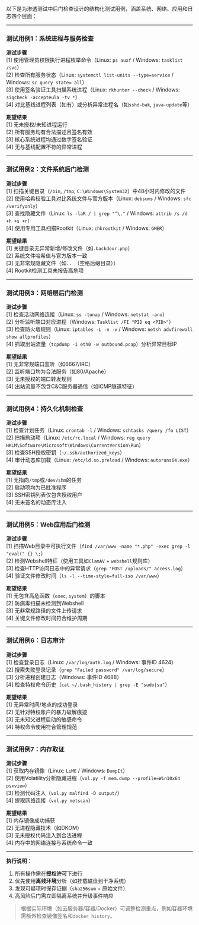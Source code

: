 以下是为渗透测试中后门检查设计的结构化测试用例，涵盖系统、网络、应用和日志四个层面：

---

### **测试用例1：系统进程与服务检查**
**测试步骤**  
[1] 使用管理员权限执行进程枚举命令（Linux: `ps auxf` / Windows: `tasklist /svc`）  
[2] 检查所有服务状态（Linux: `systemctl list-units --type=service` / Windows: `sc query state= all`）  
[3] 使用签名验证工具扫描系统进程（Linux: `rkhunter --check` / Windows: `sigcheck -accepteula -tv *`）  
[4] 对比基线进程列表（如有）或分析异常进程名（如`sshd-bak`, `java-update`等）  

**期望结果**  
[1] 无未授权/未知进程运行  
[2] 所有服务均有合法描述且签名有效  
[3] 核心系统进程均通过数字签名验证  
[4] 无与基线配置不符的异常进程  

---

### **测试用例2：文件系统后门检测**
**测试步骤**  
[1] 扫描关键目录（`/bin`, `/tmp`, `C:\Windows\System32`）中48小时内修改的文件  
[2] 使用哈希校验工具对比系统文件与官方版本（Linux: `debsums` / Windows: `sfc /verifyonly`）  
[3] 查找隐藏文件（Linux: `ls -laR / | grep "^\."` / Windows: `attrib /s /d +h +s +r`）  
[4] 使用专用工具扫描Rootkit（Linux: `chkrootkit` / Windows: `GMER`）  

**期望结果**  
[1] 关键目录无异常新增/修改文件（如`.backdoor.php`）  
[2] 系统文件哈希值与官方版本一致  
[3] 无非常规隐藏文件（如`.. `（空格后缀目录））  
[4] Rootkit检测工具未报告高危项  

---

### **测试用例3：网络层后门检测**
**测试步骤**  
[1] 检查活动网络连接（Linux: `ss -tunap` / Windows: `netstat -ano`）  
[2] 分析监听端口对应进程（Windows: `Tasklist /FI "PID eq <PID>"`）  
[3] 检查防火墙规则（Linux: `iptables -L -n -v` / Windows: `netsh advfirewall show allprofiles`）  
[4] 抓取出站流量（`tcpdump -i eth0 -w outbound.pcap`）分析异常目标IP  

**期望结果**  
[1] 无非常规端口监听（如6667/IRC）  
[2] 监听端口均为合法服务（如80/Apache）  
[3] 无未授权的端口转发规则  
[4] 出站流量不包含C&C服务器通信（如ICMP隧道特征）  

---

### **测试用例4：持久化机制检查**
**测试步骤**  
[1] 检查计划任务（Linux: `crontab -l` / Windows: `schtasks /query /fo LIST`）  
[2] 扫描启动项（Linux: `/etc/rc.local` / Windows: `reg query HKLM\Software\Microsoft\Windows\CurrentVersion\Run`）  
[3] 检查SSH授权密钥（`~/.ssh/authorized_keys`）  
[4] 审计动态库加载（Linux: `/etc/ld.so.preload` / Windows: `autoruns64.exe`）  

**期望结果**  
[1] 无指向`/tmp`或`/dev/shm`的任务  
[2] 启动项均为已批准程序  
[3] SSH密钥列表仅包含授权用户  
[4] 无未签名的动态库注入  

---

### **测试用例5：Web应用后门检测**
**测试步骤**  
[1] 扫描Web目录中可执行文件（`find /var/www -name "*.php" -exec grep -l "eval(" {} \;`）  
[2] 检测Webshell特征（使用工具如`ClamAV` + `webshell`规则库）  
[3] 检查HTTP访问日志中的异常请求（`grep "POST /uploads/" access.log`）  
[4] 验证文件修改时间（`ls -l --time-style=full-iso /var/www`）  

**期望结果**  
[1] 无包含高危函数（`exec`, `system`）的脚本  
[2] 防病毒扫描未检测到Webshell  
[3] 无非常规路径的文件上传请求  
[4] 关键文件修改时间符合维护周期  

---

### **测试用例6：日志审计**
**测试步骤**  
[1] 检查登录日志（Linux: `/var/log/auth.log` / Windows: 事件ID 4624）  
[2] 搜索失败登录记录（`grep "Failed password" /var/log/secure`）  
[3] 分析进程创建日志（Windows: 事件ID 4688）  
[4] 检查特权命令历史（`cat ~/.bash_history | grep -E "sudo|su"`）  

**期望结果**  
[1] 无异常时间/地点的成功登录  
[2] 无针对特权账户的暴力破解痕迹  
[3] 无未知父进程启动的敏感命令  
[4] 特权命令使用符合管理规范  

---

### **测试用例7：内存取证**
**测试步骤**  
[1] 获取内存镜像（Linux: `LiME` / Windows: `DumpIt`）  
[2] 使用Volatility分析隐藏进程（`vol.py -f mem.dump --profile=Win10x64 psxview`）  
[3] 检测代码注入（`vol.py malfind -D output/`）  
[4] 提取网络连接（`vol.py netscan`）  

**期望结果**  
[1] 内存镜像成功捕获  
[2] 无进程隐藏技术（如DKOM）  
[3] 无未授权代码注入到合法进程  
[4] 内存中的网络连接与系统命令一致  

---

**执行说明**：  
1. 所有操作需在**授权许可**下进行  
2. 优先使用**离线环境**分析（如挂载磁盘到干净系统）  
3. 发现可疑项时保存证据（`sha256sum` + 原始文件）  
4. 高风险后门需立即隔离系统并升级事件响应  

> 根据实际环境（如云服务器/容器/Docker）可调整检测重点，例如容器环境需额外检查镜像签名和`docker history`。